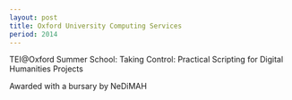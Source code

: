```yaml
---
layout: post
title: Oxford University Computing Services
period: 2014
---
```

TEI@Oxford Summer School: Taking Control: Practical Scripting for Digital Humanities Projects

Awarded with a bursary by NeDiMAH
